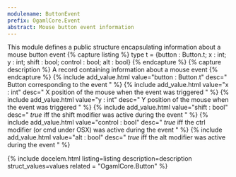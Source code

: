 ```yaml
---
modulename: ButtonEvent 
prefix: OgamlCore.Event
abstract: Mouse button event information
---
```



This module defines a public structure encapsulating information
 about a mouse button event
{% capture listing %}
type t = {button : Button.t; x : int; y : int; shift : bool; control : bool; alt : bool}
{% endcapture %}
{% capture description %}
A record containing information about a mouse event
{% endcapture %}
{% include add_value.html value="button : Button.t" desc=" Button corresponding to the event " %}
{% include add_value.html value="x : int" desc=" X position of the mouse when the event was triggered " %}
{% include add_value.html value="y : int" desc=" Y position of the mouse when the event was triggered " %}
{% include add_value.html value="shift : bool" desc=" $true$ iff the shift modifier was active during the event " %}
{% include add_value.html value="control : bool" desc=" $true$ iff the ctrl modifier (or cmd under OSX) was active during the event " %}
{% include add_value.html value="alt : bool" desc=" $true$ iff the alt modifier was active during the event " %}

{% include docelem.html listing=listing description=description struct_values=values related = "OgamlCore.Button" %}

